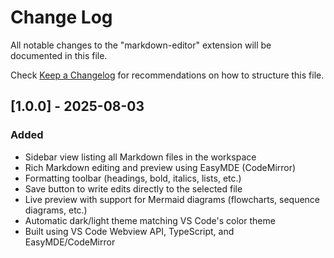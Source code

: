 # Change Log

All notable changes to the "markdown-editor" extension will be documented in this file.

Check [Keep a Changelog](http://keepachangelog.com/) for recommendations on how to structure this file.

## [1.0.0] - 2025-08-03

### Added
- Sidebar view listing all Markdown files in the workspace
- Rich Markdown editing and preview using EasyMDE (CodeMirror)
- Formatting toolbar (headings, bold, italics, lists, etc.)
- Save button to write edits directly to the selected file
- Live preview with support for Mermaid diagrams (flowcharts, sequence diagrams, etc.)
- Automatic dark/light theme matching VS Code's color theme
- Built using VS Code Webview API, TypeScript, and EasyMDE/CodeMirror